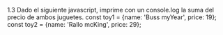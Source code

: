 
1.3 Dado el siguiente javascript, imprime con un console.log la suma del precio de
ambos juguetes.
const toy1 = {name: 'Buss myYear', price: 19};
const toy2 = {name: 'Rallo mcKing', price: 29};